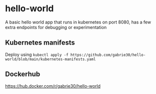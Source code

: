 # hello-world

A basic hello world app that runs in kubernetes on port 8080, has a few extra endpoints for debugging or experimentation

## Kubernetes manifests

Deploy using `kubectl apply -f https://github.com/gabrie30/hello-world/blob/main/kubernetes-manifests.yaml`

## Dockerhub

https://hub.docker.com/r/gabrie30/hello-world
